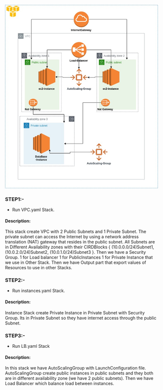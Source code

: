 ![Image](https://github.com/sikandarqaisar/CloudFormation-MYSQLWebApplication/blob/master/image.jpg)
### STEP1:-
- Run VPC.yaml Stack.

#### Description: 
This stack create VPC with 2 Public Subnets and 1 Private Subnet. The private subnet can access the Internet by using a network address translation (NAT) gateway that resides in the public subnet. All Subnets are in Different Availability zones with their CIRDBlocks { (10.0.0.0/24)Subnet1, (10.0.2.0/24)Subnet2, (10.0.1.0/24)Subnet3 }. Then we have a Security Group. 1 for Load balancer 1 for PublicInstances 1 for Private Instance that we use in Other Stack. Then we have Output part that export values of Resources to use in other Stacks.

### STEP2:-
- Run instances.yaml Stack.

#### Description: 
Instance Stack create Private Instance in Private Subnet with Security Group. Its in Private Subnet so they have internet access through the public Subnet. 

### STEP3:-
- Run LB.yaml Stack 

#### Description:
In this stack we have AutoScalingGroup with LaunchConfiguration file. AutoScalingGroup create public instances in public subnets and they both are in different availability zone (we have 2 public subnets). Then we have Load Balancer which balance load between instances.

